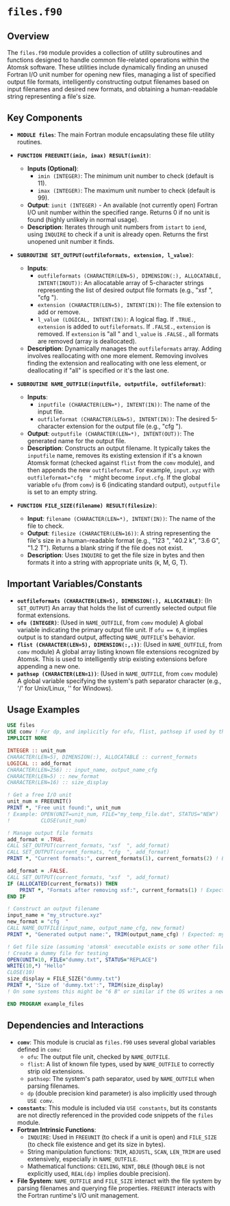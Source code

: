 # `files.f90`

## Overview

The `files.f90` module provides a collection of utility subroutines and functions designed to handle common file-related operations within the Atomsk software. These utilities include dynamically finding an unused Fortran I/O unit number for opening new files, managing a list of specified output file formats, intelligently constructing output filenames based on input filenames and desired new formats, and obtaining a human-readable string representing a file's size.

## Key Components

- **`MODULE files`**: The main Fortran module encapsulating these file utility routines.

- **`FUNCTION FREEUNIT(imin, imax) RESULT(iunit)`**:
    - **Inputs (Optional)**:
        - `imin (INTEGER)`: The minimum unit number to check (default is 11).
        - `imax (INTEGER)`: The maximum unit number to check (default is 99).
    - **Output**: `iunit (INTEGER)` - An available (not currently open) Fortran I/O unit number within the specified range. Returns 0 if no unit is found (highly unlikely in normal usage).
    - **Description**: Iterates through unit numbers from `istart` to `iend`, using `INQUIRE` to check if a unit is already open. Returns the first unopened unit number it finds.

- **`SUBROUTINE SET_OUTPUT(outfileformats, extension, l_value)`**:
    - **Inputs**:
        - `outfileformats (CHARACTER(LEN=5), DIMENSION(:), ALLOCATABLE, INTENT(INOUT))`: An allocatable array of 5-character strings representing the list of desired output file formats (e.g., "xsf  ", "cfg  ").
        - `extension (CHARACTER(LEN=5), INTENT(IN))`: The file extension to add or remove.
        - `l_value (LOGICAL, INTENT(IN))`: A logical flag. If `.TRUE.`, `extension` is added to `outfileformats`. If `.FALSE.`, `extension` is removed. If `extension` is "all  " and `l_value` is `.FALSE.`, all formats are removed (array is deallocated).
    - **Description**: Dynamically manages the `outfileformats` array. Adding involves reallocating with one more element. Removing involves finding the extension and reallocating with one less element, or deallocating if "all" is specified or it's the last one.

- **`SUBROUTINE NAME_OUTFILE(inputfile, outputfile, outfileformat)`**:
    - **Inputs**:
        - `inputfile (CHARACTER(LEN=*), INTENT(IN))`: The name of the input file.
        - `outfileformat (CHARACTER(LEN=5), INTENT(IN))`: The desired 5-character extension for the output file (e.g., "cfg  ").
    - **Output**: `outputfile (CHARACTER(LEN=*), INTENT(OUT))`: The generated name for the output file.
    - **Description**: Constructs an output filename. It typically takes the `inputfile` name, removes its existing extension if it's a known Atomsk format (checked against `flist` from the `comv` module), and then appends the new `outfileformat`. For example, `input.xyz` with `outfileformat="cfg  "` might become `input.cfg`. If the global variable `ofu` (from `comv`) is 6 (indicating standard output), `outputfile` is set to an empty string.

- **`FUNCTION FILE_SIZE(filename) RESULT(filesize)`**:
    - **Input**: `filename (CHARACTER(LEN=*), INTENT(IN))`: The name of the file to check.
    - **Output**: `filesize (CHARACTER(LEN=16))`: A string representing the file's size in a human-readable format (e.g., "123  ", "40.2 k", "3.6 G", "1.2 T"). Returns a blank string if the file does not exist.
    - **Description**: Uses `INQUIRE` to get the file size in bytes and then formats it into a string with appropriate units (k, M, G, T).

## Important Variables/Constants

- **`outfileformats (CHARACTER(LEN=5), DIMENSION(:), ALLOCATABLE)`**: (In `SET_OUTPUT`) An array that holds the list of currently selected output file format extensions.
- **`ofu (INTEGER)`**: (Used in `NAME_OUTFILE`, from `comv` module) A global variable indicating the primary output file unit. If `ofu == 6`, it implies output is to standard output, affecting `NAME_OUTFILE`'s behavior.
- **`flist (CHARACTER(LEN=5), DIMENSION(:,:))`**: (Used in `NAME_OUTFILE`, from `comv` module) A global array listing known file extensions recognized by Atomsk. This is used to intelligently strip existing extensions before appending a new one.
- **`pathsep (CHARACTER(LEN=1))`**: (Used in `NAME_OUTFILE`, from `comv` module) A global variable specifying the system's path separator character (e.g., '/' for Unix/Linux, '\' for Windows).

## Usage Examples

```fortran
USE files
USE comv ! For dp, and implicitly for ofu, flist, pathsep if used by these routines
IMPLICIT NONE

INTEGER :: unit_num
CHARACTER(LEN=5), DIMENSION(:), ALLOCATABLE :: current_formats
LOGICAL :: add_format
CHARACTER(LEN=256) :: input_name, output_name_cfg
CHARACTER(LEN=5) :: new_format
CHARACTER(LEN=16) :: size_display

! Get a free I/O unit
unit_num = FREEUNIT()
PRINT *, "Free unit found:", unit_num
! Example: OPEN(UNIT=unit_num, FILE="my_temp_file.dat", STATUS="NEW")
!          CLOSE(unit_num)

! Manage output file formats
add_format = .TRUE.
CALL SET_OUTPUT(current_formats, "xsf  ", add_format)
CALL SET_OUTPUT(current_formats, "cfg  ", add_format)
PRINT *, "Current formats:", current_formats(1), current_formats(2) ! Expected: xsf cfg

add_format = .FALSE.
CALL SET_OUTPUT(current_formats, "xsf  ", add_format)
IF (ALLOCATED(current_formats)) THEN
    PRINT *, "Formats after removing xsf:", current_formats(1) ! Expected: cfg
END IF

! Construct an output filename
input_name = "my_structure.xyz"
new_format = "cfg  "
CALL NAME_OUTFILE(input_name, output_name_cfg, new_format)
PRINT *, "Generated output name:", TRIM(output_name_cfg) ! Expected: my_structure.cfg

! Get file size (assuming 'atomsk' executable exists or some other file)
! Create a dummy file for testing
OPEN(UNIT=10, FILE="dummy.txt", STATUS="REPLACE")
WRITE(10,*) "Hello"
CLOSE(10)
size_display = FILE_SIZE("dummy.txt")
PRINT *, "Size of 'dummy.txt':", TRIM(size_display)
! On some systems this might be "6 B" or similar if the OS writes a newline.

END PROGRAM example_files
```

## Dependencies and Interactions

- **`comv`**: This module is crucial as `files.f90` uses several global variables defined in `comv`:
    - `ofu`: The output file unit, checked by `NAME_OUTFILE`.
    - `flist`: A list of known file types, used by `NAME_OUTFILE` to correctly strip old extensions.
    - `pathsep`: The system's path separator, used by `NAME_OUTFILE` when parsing filenames.
    - `dp` (double precision kind parameter) is also implicitly used through `USE comv`.
- **`constants`**: This module is included via `USE constants`, but its constants are not directly referenced in the provided code snippets of the `files` module.
- **Fortran Intrinsic Functions**:
    - `INQUIRE`: Used in `FREEUNIT` (to check if a unit is open) and `FILE_SIZE` (to check file existence and get its size in bytes).
    - String manipulation functions: `TRIM`, `ADJUSTL`, `SCAN`, `LEN_TRIM` are used extensively, especially in `NAME_OUTFILE`.
    - Mathematical functions: `CEILING`, `NINT`, `DBLE` (though `DBLE` is not explicitly used, `REAL(dp)` implies double precision).
- **File System**: `NAME_OUTFILE` and `FILE_SIZE` interact with the file system by parsing filenames and querying file properties. `FREEUNIT` interacts with the Fortran runtime's I/O unit management.
